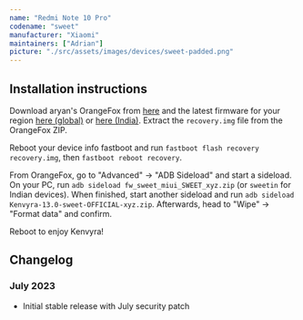 ```yaml
---
name: "Redmi Note 10 Pro"
codename: "sweet"
manufacturer: "Xiaomi"
maintainers: ["Adrian"]
picture: "./src/assets/images/devices/sweet-padded.png"
---
```


## Installation instructions

Download aryan's OrangeFox from [here](https://sourceforge.net/projects/aosp-builds/files/OrangeFox-R11.1_4-Unofficial-sweet.zip/download) and the latest firmware for your region [here (global)](https://xiaomifirmwareupdater.com/firmware/sweet/) or [here (India)](https://xiaomifirmwareupdater.com/firmware/sweetin/). Extract the `recovery.img` file from the OrangeFox ZIP.

Reboot your device info fastboot and run `fastboot flash recovery recovery.img`, then `fastboot reboot recovery`.

From OrangeFox, go to "Advanced" -> "ADB Sideload" and start a sideload. On your PC, run `adb sideload fw_sweet_miui_SWEET_xyz.zip` (or `sweetin` for Indian devices). When finished, start another sideload and run `adb sideload Kenvyra-13.0-sweet-OFFICIAL-xyz.zip`. Afterwards, head to "Wipe" -> "Format data" and confirm.

Reboot to enjoy Kenvyra!

## Changelog

### July 2023

-   Initial stable release with July security patch
